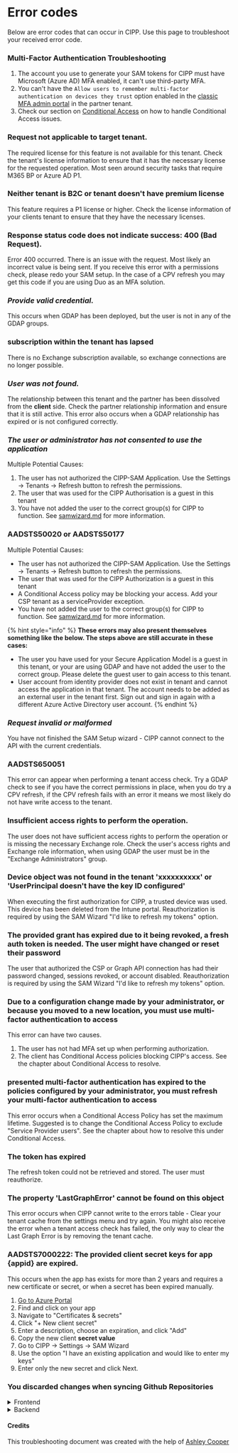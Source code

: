 # Error codes

Below are error codes that can occur in CIPP. Use this page to troubleshoot your received error code.

### Multi-Factor Authentication Troubleshooting

1. The account you use to generate your SAM tokens for CIPP must have Microsoft (Azure AD) MFA enabled, it can't use third-party MFA.
2. You can't have the `Allow users to remember multi-factor authentication on devices they trust` option enabled in the [classic MFA admin portal](https://account.activedirectory.windowsazure.com/UserManagement/MfaSettings.aspx) in the partner tenant.
3. Check our section on [Conditional Access](https://cipp.app/docs/user/gettingstarted/postinstall/conditionalaccess/) on how to handle Conditional Access issues.

### Request not applicable to target tenant.

The required license for this feature is not available for this tenant. Check the tenant's license information to ensure that it has the necessary license for the requested operation. Most seen around security tasks that require M365 BP or Azure AD P1.

### Neither tenant is B2C or tenant doesn't have premium license

This feature requires a P1 license or higher. Check the license information of your clients tenant to ensure that they have the necessary licenses.

### Response status code does not indicate success: 400 (Bad Request).

Error 400 occurred. There is an issue with the request. Most likely an incorrect value is being sent. If you receive this error with a permissions check, please redo your SAM setup. In the case of a CPV refresh you may get this code if you are using Duo as an MFA solution.

### _Provide valid credential._

This occurs when GDAP has been deployed, but the user is not in any of the GDAP groups.

### subscription within the tenant has lapsed

There is no Exchange subscription available, so exchange connections are no longer possible.

### _User was not found._

The relationship between this tenant and the partner has been dissolved from the **client** side. Check the partner relationship information and ensure that it is still active. This error also occurs when a GDAP relationship has expired or is not configured correctly.

### _The user or administrator has not consented to use the application_

Multiple Potential Causes:

1. The user has not authorized the CIPP-SAM Application. Use the Settings -> Tenants -> Refresh button to refresh the permissions.
2. The user that was used for the CIPP Authorisation is a guest in this tenant
3. You have  not added the user to the correct group(s) for CIPP to function. See [samwizard.md](../setup/installation/samwizard.md "mention") for more information.

### AADSTS50020 or AADSTS50177

Multiple Potential Causes:

* The user has not authorized the CIPP-SAM Application. Use the Settings -> Tenants -> Refresh button to refresh the permissions.
* The user that was used for the CIPP Authorization is a guest in this tenant
* A Conditional Access policy may be blocking your access. Add your CSP tenant as a serviceProvider exception.
* You have  not added the user to the correct group(s) for CIPP to function. See [samwizard.md](../setup/installation/samwizard.md "mention") for more information.

{% hint style="info" %}
**These errors may also present themselves something like the below. The steps above are still accurate in these cases:**

* The user you have used for your Secure Application Model is a guest in this tenant, or your are using GDAP and have not added the user to the correct group. Please delete the guest user to gain access to this tenant.
* User account from identity provider does not exist in tenant and cannot access the application in that tenant. The account needs to be added as an external user in the tenant first. Sign out and sign in again with a different Azure Active Directory user account.
{% endhint %}

### _Request invalid or malformed_

You have not finished the SAM Setup wizard - CIPP cannot connect to the API with the current credentials.

### AADSTS650051

This error can appear when performing a tenant access check. Try a GDAP check to see if you have the correct permissions in place, when you do try a CPV refresh, if the CPV refresh fails with an error it means we most likely do not have write access to the tenant.

### Insufficient access rights to perform the operation.

The user does not have sufficient access rights to perform the operation or is missing the necessary Exchange role. Check the user's access rights and Exchange role information, when using GDAP the user must be in the "Exchange Administrators" group.

### Device object was not found in the tenant 'xxxxxxxxxx' or 'UserPrincipal doesn't have the key ID configured'

When executing the first authorization for CIPP, a trusted device was used. This device has been deleted from the Intune portal. Reauthorization is required by using the SAM Wizard "I'd like to refresh my tokens" option.

### The provided grant has expired due to it being revoked, a fresh auth token is needed. The user might have changed or reset their password

The user that authorized the CSP or Graph API connection has had their password changed, sessions revoked, or account disabled. Reauthorization is required by using the SAM Wizard "I'd like to refresh my tokens" option.

### Due to a configuration change made by your administrator, or because you moved to a new location, you must use multi-factor authentication to access

This error can have two causes.

1. The user has not had MFA set up when performing authorization.
2. The client has Conditional Access policies blocking CIPP's access. See the chapter about Conditional Access to resolve.

### presented multi-factor authentication has expired to the policies configured by your administrator, you must refresh your multi-factor authentication to access

This error occurs when a Conditional Access Policy has set the maximum lifetime. Suggested is to change the Conditional Access Policy to exclude "Service Provider users". See the chapter about how to resolve this under Conditional Access.

### The token has expired

The refresh token could not be retrieved and stored. The user must reauthorize.

### The property 'LastGraphError' cannot be found on this object

This error occurs when CIPP cannot write to the errors table - Clear your tenant cache from the settings menu and try again. You might also receive the error when a tenant access check has failed, the only way to clear the Last Graph Error is by removing the tenant cache.

### AADSTS7000222: The provided client secret keys for app {appid} are expired.

This occurs when the app has exists for more than 2 years and requires a new certificate or secret, or when a secret has been expired manually.

1. [Go to Azure Portal](https://portal.azure.com/#view/Microsoft\_AAD\_IAM/ActiveDirectoryMenuBlade/\~/RegisteredApps)
2. Find and click on your app
3. Navigate to "Certificates & secrets"
4. Click "+ New client secret"
5. Enter a description, choose an expiration, and click "Add"
6. Copy the new client **secret value**
7. Go to CIPP -> Settings -> SAM Wizard
8. Use the option "I have an existing application and would like to enter my keys"
9. Enter only the new secret and click Next.

### You discarded changes when syncing Github Repositories

<details>

<summary>Frontend</summary>

* Find your repository secret by going to your CIPP Repository, go to "settings" (cog icon along the top), click on "Secrets and variables" in the left menu, then "actions"

<!---->

* Note down the name of your repository secret (Should be similar to "AZURE\_STATIC\_WEB\_APPS\_API\_TOKEN\_RANDOM\_WORD\_047D97703"

<!---->

* Create a new file (name doesn’t matter as long as it ends in .yml) in your .github/workflows folder

<!---->

* Copy the contents of [this file](https://files.gitbook.com/v0/b/gitbook-x-prod.appspot.com/o/spaces%2FhV8luribpATiHNQ8bdts%2Fuploads%2Flm19bd0FqKW9IntaFJtN%2Fcipp-workflow.yml?alt=media\&token=e617df6b-2b95-4c1a-83d6-4c31e732e33f) into the new file you created

<!---->

* Edit lines 25 and 44 to your repository secret name noted down in step 2 above

</details>

<details>

<summary>Backend</summary>

* Find your repository secret by going to your CIPP-API Repository, go to "settings" (cog icon along the top), click on "Secrets and variables" in the left menu, then "actions"

<!---->

* Note down the name of your repository secret (Should be similar to "AZUREAPPSERVICE\_PUBLISHPROFILE\_XXXXXXXXXXXXXXXXXXXXXXXXXXXXXXXX"

<!---->

* Create a new file (name doesn’t matter as long as it ends in .yml) in your .github/workflows folder

<!---->

* Copy the contents of this [file](https://files.gitbook.com/v0/b/gitbook-x-prod.appspot.com/o/spaces%2FhV8luribpATiHNQ8bdts%2Fuploads%2F8BlraL9QHmZYlFWB1DOT%2Fcipp-api-workflow\[1].yml?alt=media\&token=4f5febb8-9fdc-4fb2-ac39-3b363529d167)[ into](https://files.gitbook.com/v0/b/gitbook-x-prod.appspot.com/o/spaces%2FhV8luribpATiHNQ8bdts%2Fuploads%2F8BlraL9QHmZYlFWB1DOT%2Fcipp-api-workflow\[1].yml?alt=media\&token=4f5febb8-9fdc-4fb2-ac39-3b363529d167) the new file you created

<!---->

* Edit lines 4 and 26 so they have your function name in

<!---->

* Edit Line 29 to your repository secret name noted down in step 2 above

</details>

#### Credits

This troubleshooting document was created with the help of [Ashley Cooper](https://www.linkedin.com/in/adelnet/)
